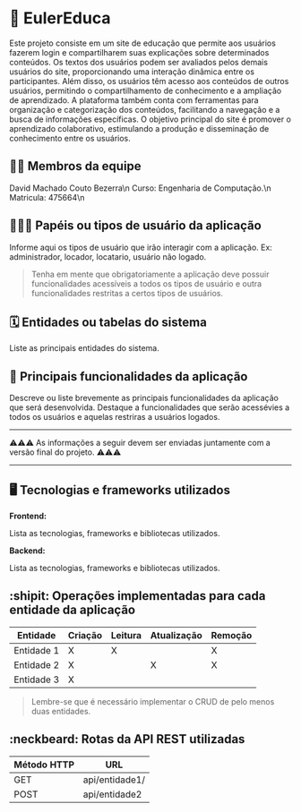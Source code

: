 # :checkered_flag: EulerEduca

Este projeto consiste em um site de educação que permite aos usuários fazerem login e compartilharem suas explicações sobre determinados conteúdos. Os textos dos usuários podem ser avaliados pelos demais usuários do site, proporcionando uma interação dinâmica entre os participantes. Além disso, os usuários têm acesso aos conteúdos de outros usuários, permitindo o compartilhamento de conhecimento e a ampliação de aprendizado. A plataforma também conta com ferramentas para organização e categorização dos conteúdos, facilitando a navegação e a busca de informações específicas. O objetivo principal do site é promover o aprendizado colaborativo, estimulando a produção e disseminação de conhecimento entre os usuários.

## :technologist: Membros da equipe

David Machado Couto Bezerra\n
Curso: Engenharia de Computação.\n
Matricula: 475664\n

## :people_holding_hands: Papéis ou tipos de usuário da aplicação

Informe aqui os tipos de usuário que irão interagir com a aplicação. Ex: administrador, locador, locatario, usuário não logado.

> Tenha em mente que obrigatoriamente a aplicação deve possuir funcionalidades acessíveis a todos os tipos de usuário e outra funcionalidades restritas a certos tipos de usuários.

## :spiral_calendar: Entidades ou tabelas do sistema

Liste as principais entidades do sistema.

## :triangular_flag_on_post:	 Principais funcionalidades da aplicação

Descreve ou liste brevemente as principais funcionalidades da aplicação que será desenvolvida. Destaque a funcionalidades que serão acessévies a todos os usuários e aquelas restriras a usuários logados.


----

:warning::warning::warning: As informações a seguir devem ser enviadas juntamente com a versão final do projeto. :warning::warning::warning:


----

## :desktop_computer: Tecnologias e frameworks utilizados

**Frontend:**

Lista as tecnologias, frameworks e bibliotecas utilizados.

**Backend:**

Lista as tecnologias, frameworks e bibliotecas utilizados.


## :shipit: Operações implementadas para cada entidade da aplicação


| Entidade| Criação | Leitura | Atualização | Remoção |
| --- | --- | --- | --- | --- |
| Entidade 1 | X |  X  |  | X |
| Entidade 2 | X |    |  X | X |
| Entidade 3 | X |    |  |  |

> Lembre-se que é necessário implementar o CRUD de pelo menos duas entidades.

## :neckbeard: Rotas da API REST utilizadas

| Método HTTP | URL |
| --- | --- |
| GET | api/entidade1/|
| POST | api/entidade2 |
